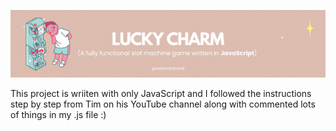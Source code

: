 <p align="center">
    <img src="Images/LUCKY CHARM.gif">
</p>

This project is wriiten with only JavaScript and I followed the instructions step by step from Tim on his YouTube channel along with commented lots of things in my .js file :)